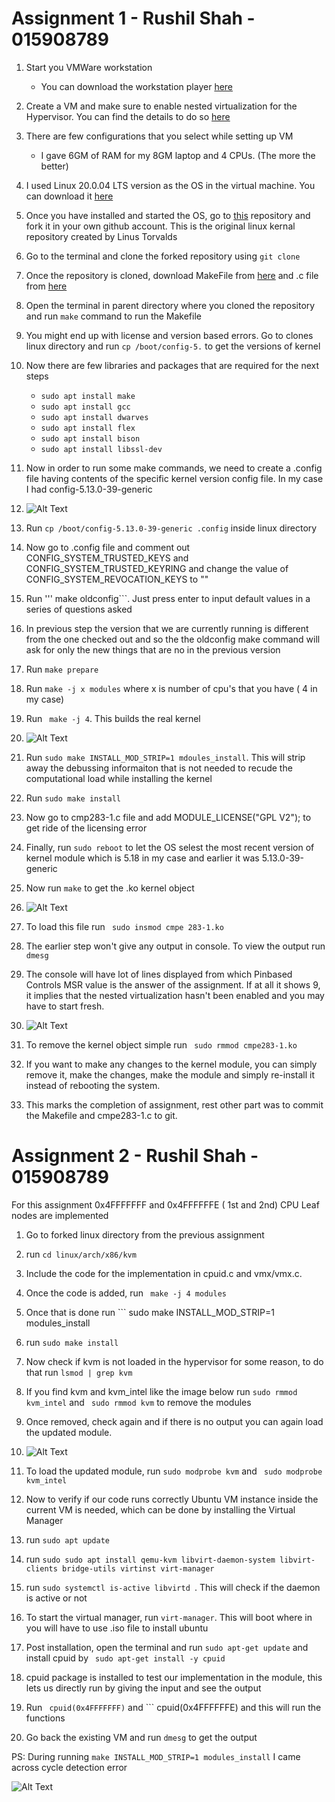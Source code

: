 # Assignment 1 - Rushil Shah - 015908789

1. Start you VMWare workstation
    - You can download the workstation player [here](https://www.vmware.com/products/workstation-player/workstation-player-evaluation.html)
2. Create a VM and make sure to enable nested virtualization for the Hypervisor. You can find the details to do so [here](https://communities.vmware.com/t5/Nested-Virtualization-Documents/Running-Nested-VMs/ta-p/2781466)
3. There are few configurations that you select while setting up VM
    - I gave 6GM of RAM for my 8GM laptop and 4 CPUs. (The more the better)
5. I used Linux 20.0.04 LTS version as the OS in the virtual machine. You can download it [here](https://ubuntu.com/download/desktop)
6. Once you have installed and started the OS, go to [this](https://github.com/torvalds/linux) repository and fork it in your own github account. This is the original linux kernal repository created by Linus Torvalds
7. Go to the terminal and clone the forked repository using ``` git clone ``` 
8. Once the repository is cloned, download MakeFile from [here](https://github.com/rushil1999/linux/blob/master/cmpe283_Rushil_Shah/Makefile) and .c file from [here](https://github.com/rushil1999/linux/blob/master/cmpe283_Rushil_Shah/cmpe283-1.c) 
9. Open the terminal in parent directory where you cloned the repository and run ``` make ``` command to run the Makefile
10. You might end up with license and version based errors. Go to clones linux directory and run ``` cp /boot/config-5. ``` to get the versions of kernel
11. Now there are few libraries and packages that are required for the next steps 
    - ```sudo apt install make```
    - ```sudo apt install gcc```
    - ```sudo apt install dwarves```
    - ```sudo apt install flex```
    - ```sudo apt install bison```
    - ```sudo apt install libssl-dev``` 
12. Now in order to run some make commands, we need to create a .config file having contents of the specific kernel version config file. In my case I had config-5.13.0-39-generic

13. ![Alt Text](https://github.com/rushil1999/linux/blob/master/img1.jpeg)

14. Run ``` cp /boot/config-5.13.0-39-generic .config ``` inside linux directory
15. Now go to .config file and comment out CONFIG_SYSTEM_TRUSTED_KEYS and CONFIG_SYSTEM_TRUSTED_KEYRING and change the value of CONFIG_SYSTEM_REVOCATION_KEYS to "" 
16. Run ''' make oldconfig```. Just press enter to input default values in a series of questions asked
17. In previous step the version that we are currently running is different from the one checked out and so the the oldconfig make command will ask for only the new things that are no in the previous version
18. Run ```make prepare```
19. Run ```make -j x modules``` where x is number of cpu's that you have ( 4 in my case)
20. Run ``` make -j 4```. This builds the real kernel

21. ![Alt Text](https://github.com/rushil1999/linux/blob/master/img7.jpeg)
22. Run ``` sudo make INSTALL_MOD_STRIP=1 mdoules_install ```. This will strip away the debussing informaiton that is not needed to recude the computational load while installing the kernel
23. Run ```sudo make install```
24. Now go to cmp283-1.c file and add MODULE_LICENSE("GPL V2"); to get ride of the licensing error
25. Finally, run ```sudo reboot``` to let the OS selest the most recent version of kernel module which is 5.18 in my case and earlier it was 5.13.0-39-generic
26. Now run ```make``` to get the .ko kernel object

27. ![Alt Text](https://github.com/rushil1999/linux/blob/master/img2.jpeg)
27. To load this file run ``` sudo insmod cmpe 283-1.ko```
28. The earlier step won't give any output in console. To view the output run ```dmesg```
29. The console will have lot of lines displayed from which Pinbased Controls MSR value is the answer of the assignment. If at all it shows 9, it implies that the nested virtualization hasn't been enabled and you may have to start fresh.

30. ![Alt Text](https://github.com/rushil1999/linux/blob/master/img4.jpeg)
31. To remove the kernel object simple run ``` sudo rmmod cmpe283-1.ko```
32. If you want to make any changes to the kernel module, you can simply remove it, make the changes, make the module and simply re-install it instead of rebooting the system.
33. This marks the completion of assignment, rest other part was to commit the Makefile and cmpe283-1.c to git.


# Assignment 2 - Rushil Shah - 015908789

For this assignment 0x4FFFFFFF and 0x4FFFFFFE ( 1st and 2nd) CPU Leaf nodes are implemented
1. Go to forked linux directory from the previous assignment
2. run ```cd linux/arch/x86/kvm``` 
3. Include the code for the implementation in cpuid.c and vmx/vmx.c.
4. Once the code is added, run ``` make -j 4 modules```
5. Once that is done run ``` sudo make INSTALL_MOD_STRIP=1 modules_install
6. run ```sudo make install```
7. Now check if kvm is not loaded in the hypervisor for some reason, to do that run ```lsmod | grep kvm```
8. If you find kvm and kvm_intel like the image below run ``` sudo rmmod kvm_intel ``` and ``` sudo rmmod kvm``` to remove the modules
9. Once removed, check again and if there is no output you can again load the updated module.
10. ![Alt Text](https://github.com/rushil1999/linux/blob/master/img6.jpeg)

11. To load the updated module, run ``` sudo modprobe kvm ``` and ``` sudo modprobe kvm_intel```
12. Now to verify if our code runs correctly Ubuntu VM instance inside the current VM is needed, which can be done by installing the Virtual Manager
13. run ``` sudo apt update ```
14. run ```sudo sudo apt install qemu-kvm libvirt-daemon-system libvirt-clients bridge-utils virtinst virt-manager```
15. run ```sudo systemctl is-active libvirtd ```. This will check if the daemon is active or not
16. To start the virtual manager, run ```virt-manager```. This will boot where in you will have to use .iso file to install ubuntu
17. Post installation, open the terminal and run ```sudo apt-get update``` and install cpuid by ``` sudo apt-get install -y cpuid```
18. cpuid package is installed to test our implementation in the module, this lets us directly run by giving the input and see the output
19. Run ``` cpuid(0x4FFFFFFF)``` and ``` cpuid(0x4FFFFFFE) and this will run the functions
20. Go back the existing VM and run ``` dmesg ``` to get the output

PS: During running ```make INSTALL_MOD_STRIP=1 modules_install``` I came across cycle detection error

![Alt Text](https://github.com/rushil1999/linux/blob/master/img5.jpeg)
